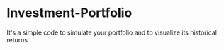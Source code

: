# Investment-Portfolio
It's a simple code to simulate your portfolio and to visualize its historical returns
